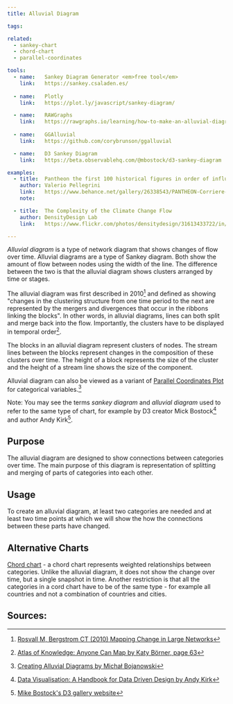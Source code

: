 ```yaml
---
title: Alluvial Diagram

tags:

related:
  - sankey-chart
  - chord-chart
  - parallel-coordinates

tools:
  - name:   Sankey Diagram Generator <em>free tool</em>
    link:   https://sankey.csaladen.es/
    
  - name:   Plotly
    link:   https://plot.ly/javascript/sankey-diagram/

  - name:   RAWGraphs
    link:   https://rawgraphs.io/learning/how-to-make-an-alluvial-diagram/
    
  - name:   GGAlluvial
    link:   https://github.com/corybrunson/ggalluvial

  - name:   D3 Sankey Diagram
    link:   https://beta.observablehq.com/@mbostock/d3-sankey-diagram 

examples:
  - title:  Pantheon the first 100 historical figures in order of influence
    author: Valerio Pellegrini
    link:   https://www.behance.net/gallery/26338543/PANTHEON-Corriere-della-Sera-La-Lettura-181
    note: 

  - title:  The Complexity of the Climate Change Flow
    author: DensityDesign Lab
    link:   https://www.flickr.com/photos/densitydesign/31613433722/in/album-72157677740884236/

---
```


<dfn>Alluvial diagram</dfn> is a type of network diagram that shows changes of flow over time. Alluvial diagrams are a type of Sankey diagram. Both show the amount of flow between nodes using the width of the line. The difference between the two is that the alluvial diagram shows clusters arranged by time or stages.

<!--more-->

The alluvial diagram was first described in 2010[^1] and defined as showing "changes in the clustering structure from one time period to the next are represented by the mergers and divergences that occur in the ribbons linking the blocks". In other words, in alluvial diagrams, lines can both split and merge back into the flow. Importantly, the clusters have to be displayed in temporal order[^3].


The blocks in an alluvial diagram represent clusters of nodes. The stream lines between the blocks represent changes in the composition of these clusters over time. The height of a block represents the size of the cluster and the height of a stream line shows the size of the component.

Alluvial diagram can also be viewed as a variant of [Parallel Coordinates Plot](/parallel-coordinates) for categorical variables.[^4]

Note: You may see the terms *sankey diagram* and *alluvial diagram* used to refer to the same type of chart, for example by D3 creator Mick Bostock[^5] and author Andy Kirk[^6].
 
## Purpose
The alluvial diagram are designed to show connections between categories over time. The main purpose of this diagram is representation of splitting and merging of parts of categories into each other. 

## Usage
To create an alluvial diagram, at least two categories are needed and at least two time points at which we will show the how the connections between these parts have changed.

## Alternative Charts

[Chord chart](chord-chart) - a chord chart represents weighted relationships between categories. Unlike the alluvial diagram, it does not show the change over time, but a single snapshot in time. Another restriction is that all the categories in a cord chart have to be of the same type - for example all countries and not a combination of countries and cities.

## Sources:

[^1]: [Rosvall M, Bergstrom CT (2010) Mapping Change in Large Networks](https://arxiv.org/pdf/0812.1242.pdf)
[^2]: [M. Schmidt, Energy use in a passenger car](https://Www.Ifu.Com/En/e-Sankey/Sankey-Diagram/)
[^3]: [Atlas of Knowledge: Anyone Can Map by Katy Börner, page 63](https://books.google.com/books?id=Fe-cBwAAQBAJ&pg=PA63&lpg=PA63&dq=alluvial+diagram+ribbons&source=bl&ots=kELwexv5TN&sig=ACfU3U0C3u3tM4f7B3LTesoUHajwArSEVg&hl=en&sa=X&ved=2ahUKEwjlsv7Sz5DhAhUixIUKHYChAAI4ChDoATADegQICBAB#v=onepage&q=alluvial%20diagram%20ribbons&f=false)
[^4]: [Creating Alluvial Diagrams by Michał Bojanowski](https://cran.r-project.org/web/packages/alluvial/vignettes/alluvial.html)
[^5]: [Data Visualisation: A Handbook for Data Driven Design by Andy Kirk](https://books.google.com/books?id=wNpsDAAAQBAJ&lpg=PA190&dq=alluvial%20diagram&pg=PA190#v=onepage&q=alluvial%20diagram&f=false)
[^6]: [Mike Bostock's D3 gallery website](https://bost.ocks.org/mike/sankey/)

